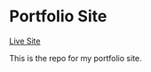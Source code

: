 # Portfolio Site
[Live Site](https://nryan-portfolio.herokuapp.com/)

This is the repo for my portfolio site. 
